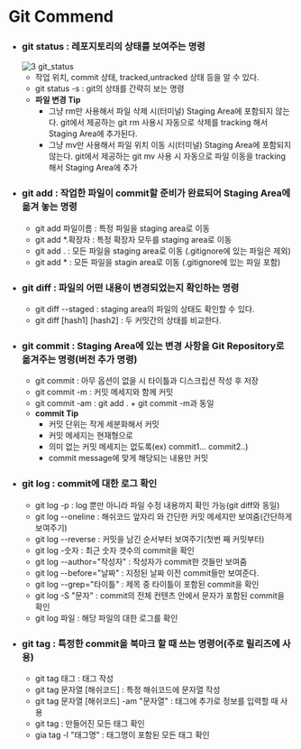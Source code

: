 # Git Commend

- ### git status : 레포지토리의 상태를 보여주는 명령
  ![3 git_status](https://user-images.githubusercontent.com/68778883/150938502-6c77a1bf-49b3-4467-b58e-fd7c115d74f9.png)
  - 작업 위치, commit 상태, tracked,untracked 상태 등을 알 수 있다.
  - git status -s : git의 상태를 간략히 보는 명령
  - **파일 변경 Tip**
    - 그냥 rm만 사용해서 파일 삭제 시(터미널) Staging Area에 포함되지 않는다.
      git에서 제공하는 git rm 사용시 자동으로 삭제를 tracking 해서 Staging Area에 추가된다.
    - 그냥 mv만 사용해서 파일 위치 이동 시(터미널) Staging Area에 포함되지 않는다.
      git에서 제공하는 git mv 사용 시 자동으로 파일 이동을 tracking해서 Staging Area에 추가
- ### git add : 작업한 파일이 commit할 준비가 완료되어 Staging Area에 옮겨 놓는 명령
  - git add 파일이름 : 특정 파일을 staging area로 이동
  - git add \*.확장자 : 특정 확장자 모두를 staging area로 이동
  - git add . : 모든 파일을 staging area로 이동 (.gitignore에 있는 파일은 제외)
  - git add \* : 모든 파일을 stagin area로 이동 (.gitignore에 있는 파일 포함)
- ### git diff : 파일의 어떤 내용이 변경되었는지 확인하는 명령
  - git diff --staged : staging area의 파일의 상태도 확인할 수 있다.
  - git diff [hash1] [hash2] : 두 커밋간의 상태를 비교한다.
- ### git commit : Staging Area에 있는 변경 사항을 Git Repository로 옮겨주는 명령(버전 추가 명령)
  - git commit : 아무 옵션이 없을 시 타이틀과 디스크립션 작성 후 저장
  - git commit -m : 커밋 메세지와 함께 커밋
  - git commit -am : git add . + git commit -m과 동일
  - **commit Tip**
    - 커밋 단위는 작게 세분화해서 커밋
    - 커밋 메세지는 현재형으로
    - 의미 없는 커밋 메세지는 없도록(ex) commit1... commit2..)
    - commit message에 맞게 해당되는 내용만 커밋
- ### git log : commit에 대한 로그 확인
  - git log -p : log 뿐만 아니라 파일 수정 내용까지 확인 가능(git diff와 동일)
  - git log --oneline : 해쉬코드 앞자리 와 간단한 커밋 메세지만 보여줌(간단하게 보여주기)
  - git log --reverse : 커밋을 남긴 순서부터 보여주기(첫번 째 커밋부터)
  - git log -숫자 : 최근 숫자 갯수의 commit을 확인
  - git log --author="작성자" : 작성자가 commit한 것들만 보여줌
  - git log --before="날짜" : 지정된 날짜 이전 commit들만 보여준다.
  - git log --grep="타이틀" : 제목 중 타이틀이 포함된 commit을 확인
  - git log -S "문자" : commit의 전체 컨텐츠 안에서 문자가 포함된 commit을 확인
  - git log 파일 : 해당 파일의 대한 로그를 확인
- ### git tag : 특정한 commit을 북마크 할 때 쓰는 명령어(주로 릴리즈에 사용)
  - git tag 태그 : 태그 작성
  - git tag 문자열 [해쉬코드] : 특정 해쉬코드에 문자열 작성
  - git tag 문자열 [해쉬코드] -am "문자열" : 태그에 추가로 정보를 입력할 때 사용
  - git tag : 만들어진 모든 태그 확인
  - gia tag -l "태그명" : 태그명이 포함된 모든 태그 확인
